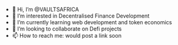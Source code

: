 - 👋 Hi, I’m @VAULTSAFRICA
- 👀 I’m interested in Decentralised Finance Development
- 🌱 I’m currently learning web development and token economics
- 💞️ I’m looking to collaborate on Defi projects
- 📫 How to reach me: would post a link soon

<!---
VAULTSAFRICA/VAULTSAFRICA is a ✨ special ✨ repository because its `README.md` (this file) appears on your GitHub profile.
You can click the Preview link to take a look at your changes.
--->

